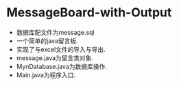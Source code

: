 # MessageBoard-with-Output
- 数据库配文件为message.sql
- 一个简单的java留言板.
- 实现了与excel文件的导入与导出.
- message.java为留言类对象.
- MynDatabase.java为数据库操作.
- Main.java为程序入口.
